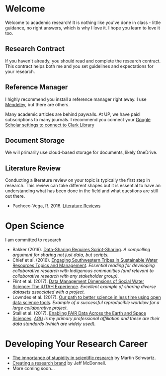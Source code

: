 # Welcome
Welcome to academic research! It is nothing like you've done in class - little guidance, no right answers, which is why I love it. I hope you learn to love it too. 

## Research Contract
If you haven't already, you should read and complete the research contract. This contract helps both me and you set guidelines and expectations for your research. 

## Reference Manager
I highly recommend you install a reference manager right away. I use [Mendeley](https://www.mendeley.com/?interaction_required=true), but there are others. 

Many academic articles are behind paywalls. At UP, we have paid subscriptions to many journals. I recommend you connect your [Google Scholar settings to connect to Clark Library](https://libguides.up.edu/remote/resources)

## Document Storage
We will primarily use cloud-based storage for documents, likely OneDrive.

## Literature Review
Conducting a literature review on your topic is typically the first step in research. This review can take different shapes but it is essential to have an understanding what has been done in the field and what questions are still out there. 
- Pacheco-Vega, R. 2016. [Literature Reviews](http://www.raulpacheco.org/resources/literature-reviews/)

# Open Science
I am committed to research 
 - Bakker (2019). [Data-Sharing Requires Script-Sharing](http://doi.org/10.1111/gwat.12852). _A compelling argument for sharing not just data, but scripts._
 - Chief et al. (2016). [Engaging Southwestern Tribes in Sustainable Water Resources Topics and Management](http://doi.org/10.3390/w8080350). _Essential reading for developing collaborative research with Indigenous communities (and relevant to collaborative research with any stakeholder group)._
 - Flint et al. (2017). [Data Management Dimensions of Social Water Science: The iUTAH Experience](http://doi.org/10.1111/1752-1688.12568). _Excellent example of sharing diverse datasets associated with a project._
 - Lowndes et al. (2017). [Our path to better science in less time using open data science tools](http://doi.org/10.1038/s41559-017-0160). _Example of a successful reproducible worklow for a large collaborative project._
 - Stall et al. (2017). [Enabling FAIR Data Across the Earth and Space Sciences](http://doi.org/10.1029/2017EO088425). _[AGU](http://agu.org/) is my primary professional affiliation and these are their data standards (which are widely used)._
 
# Developing Your Research Career
 - [The importance of stupidity in scientific research](http://jcs.biologists.org/content/121/11/1771) by Martin Schwartz.
 - [Creating a research brand](https://science.sciencemag.org/content/349/6249/758) by Jeff McDonnell.
 - More coming soon...
